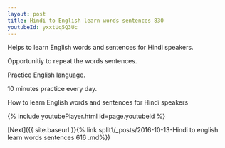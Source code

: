 ```yaml
---
layout: post
title: Hindi to English learn words sentences 830 
youtubeId: yxxtUq5Q3Uc
---
```

 
 
Helps to learn English words and sentences for Hindi speakers.

Opportunitiy to repeat the words sentences. 

Practice English language. 
 
10 minutes practice every day. 
 
How to learn English words and sentences for Hindi speakers 
 
{% include youtubePlayer.html id=page.youtubeId %}
 
 
[Next]({{ site.baseurl }}{% link  split1/_posts/2016-10-13-Hindi to english learn words sentences 616 .md%})
 
